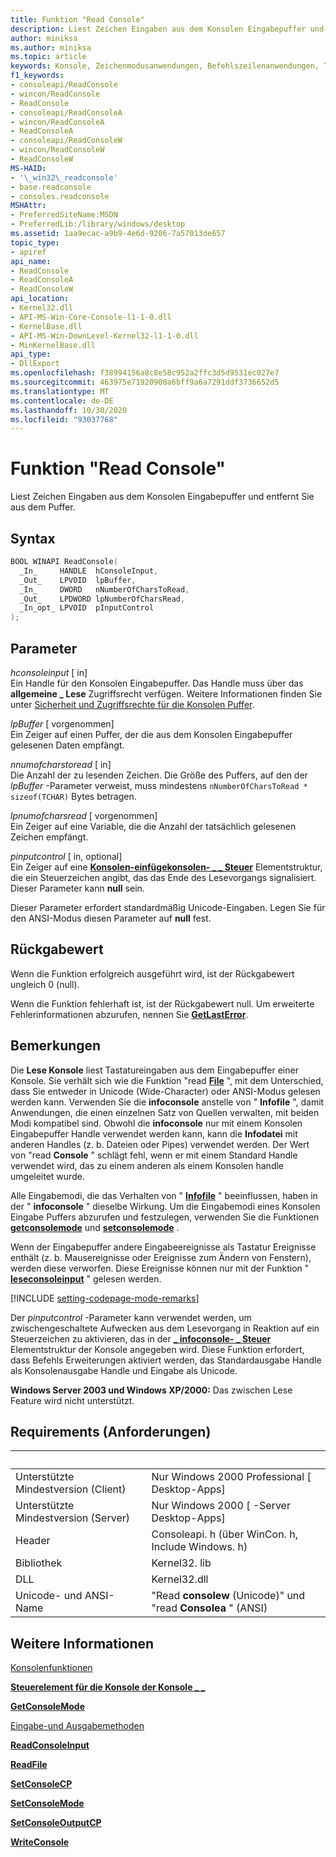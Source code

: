 ```yaml
---
title: Funktion "Read Console"
description: Liest Zeichen Eingaben aus dem Konsolen Eingabepuffer und entfernt Sie aus dem Puffer.
author: miniksa
ms.author: miniksa
ms.topic: article
keywords: Konsole, Zeichenmodusanwendungen, Befehlszeilenanwendungen, Terminalanwendungen, Konsolen-API
f1_keywords:
- consoleapi/ReadConsole
- wincon/ReadConsole
- ReadConsole
- consoleapi/ReadConsoleA
- wincon/ReadConsoleA
- ReadConsoleA
- consoleapi/ReadConsoleW
- wincon/ReadConsoleW
- ReadConsoleW
MS-HAID:
- '\_win32\_readconsole'
- base.readconsole
- consoles.readconsole
MSHAttr:
- PreferredSiteName:MSDN
- PreferredLib:/library/windows/desktop
ms.assetid: 1aa9ecac-a9b9-4e6d-9206-7a57013de657
topic_type:
- apiref
api_name:
- ReadConsole
- ReadConsoleA
- ReadConsoleW
api_location:
- Kernel32.dll
- API-MS-Win-Core-Console-l1-1-0.dll
- KernelBase.dll
- API-MS-Win-DownLevel-Kernel32-l1-1-0.dll
- MinKernelBase.dll
api_type:
- DllExport
ms.openlocfilehash: f38994156a8c8e58c952a2ffc3d5d9531ec027e7
ms.sourcegitcommit: 463975e71920908a6bff9a6a7291ddf3736652d5
ms.translationtype: MT
ms.contentlocale: de-DE
ms.lasthandoff: 10/30/2020
ms.locfileid: "93037768"
---
```

# <a name="readconsole-function"></a>Funktion "Read Console"

Liest Zeichen Eingaben aus dem Konsolen Eingabepuffer und entfernt Sie aus dem Puffer.

## <a name="syntax"></a>Syntax

```C
BOOL WINAPI ReadConsole(
  _In_     HANDLE  hConsoleInput,
  _Out_    LPVOID  lpBuffer,
  _In_     DWORD   nNumberOfCharsToRead,
  _Out_    LPDWORD lpNumberOfCharsRead,
  _In_opt_ LPVOID  pInputControl
);
```

## <a name="parameters"></a>Parameter

*hconsoleinput* \[ in\]  
Ein Handle für den Konsolen Eingabepuffer. Das Handle muss über das **allgemeine \_ Lese** Zugriffsrecht verfügen. Weitere Informationen finden Sie unter [Sicherheit und Zugriffsrechte für die Konsolen Puffer](console-buffer-security-and-access-rights.md).

*lpBuffer* \[ vorgenommen\]  
Ein Zeiger auf einen Puffer, der die aus dem Konsolen Eingabepuffer gelesenen Daten empfängt.

*nnumofcharstoread* \[ in\]  
Die Anzahl der zu lesenden Zeichen. Die Größe des Puffers, auf den der *lpBuffer* -Parameter verweist, muss mindestens `nNumberOfCharsToRead * sizeof(TCHAR)` Bytes betragen.

*lpnumofcharsread* \[ vorgenommen\]  
Ein Zeiger auf eine Variable, die die Anzahl der tatsächlich gelesenen Zeichen empfängt.

*pinputcontrol* \[ in, optional\]  
Ein Zeiger auf eine [**Konsolen-einfügekonsolen- \_ \_ Steuer**](console-readconsole-control.md) Elementstruktur, die ein Steuerzeichen angibt, das das Ende des Lesevorgangs signalisiert. Dieser Parameter kann **null** sein.

Dieser Parameter erfordert standardmäßig Unicode-Eingaben. Legen Sie für den ANSI-Modus diesen Parameter auf **null** fest.

## <a name="return-value"></a>Rückgabewert

Wenn die Funktion erfolgreich ausgeführt wird, ist der Rückgabewert ungleich 0 (null).

Wenn die Funktion fehlerhaft ist, ist der Rückgabewert null. Um erweiterte Fehlerinformationen abzurufen, nennen Sie [**GetLastError**](https://msdn.microsoft.com/library/windows/desktop/ms679360).

## <a name="remarks"></a>Bemerkungen

Die **Lese Konsole** liest Tastatureingaben aus dem Eingabepuffer einer Konsole. Sie verhält sich wie die Funktion "read [**File**](https://msdn.microsoft.com/library/windows/desktop/aa365467) ", mit dem Unterschied, dass Sie entweder in Unicode (Wide-Character) oder ANSI-Modus gelesen werden kann. Verwenden Sie die **infoconsole** anstelle von " **Infofile** ", damit Anwendungen, die einen einzelnen Satz von Quellen verwalten, mit beiden Modi kompatibel sind. Obwohl die **infoconsole** nur mit einem Konsolen Eingabepuffer Handle verwendet werden kann, kann die **Infodatei** mit anderen Handles (z. b. Dateien oder Pipes) verwendet werden. Der Wert von "read **Console** " schlägt fehl, wenn er mit einem Standard Handle verwendet wird, das zu einem anderen als einem Konsolen handle umgeleitet wurde.

Alle Eingabemodi, die das Verhalten von " [**Infofile**](https://msdn.microsoft.com/library/windows/desktop/aa365467) " beeinflussen, haben in der " **infoconsole** " dieselbe Wirkung. Um die Eingabemodi eines Konsolen Eingabe Puffers abzurufen und festzulegen, verwenden Sie die Funktionen [**getconsolemode**](getconsolemode.md) und [**setconsolemode**](setconsolemode.md) .

Wenn der Eingabepuffer andere Eingabeereignisse als Tastatur Ereignisse enthält (z. b. Mausereignisse oder Ereignisse zum Ändern von Fenstern), werden diese verworfen. Diese Ereignisse können nur mit der Funktion " [**leseconsoleinput**](readconsoleinput.md) " gelesen werden.

[!INCLUDE [setting-codepage-mode-remarks](./includes/setting-codepage-mode-remarks.md)]

Der *pinputcontrol* -Parameter kann verwendet werden, um zwischengeschaltete Aufwecken aus dem Lesevorgang in Reaktion auf ein Steuerzeichen zu aktivieren, das in der [**\_ infoconsole- \_ Steuer**](console-readconsole-control.md) Elementstruktur der Konsole angegeben wird. Diese Funktion erfordert, dass Befehls Erweiterungen aktiviert werden, das Standardausgabe Handle als Konsolenausgabe Handle und Eingabe als Unicode.

**Windows Server 2003 und Windows XP/2000:** Das zwischen Lese Feature wird nicht unterstützt.

## <a name="requirements"></a>Requirements (Anforderungen)

| &nbsp; | &nbsp; |
|-|-|
| Unterstützte Mindestversion (Client) | Nur Windows 2000 Professional \[ Desktop-Apps\] |
| Unterstützte Mindestversion (Server) | Nur Windows 2000 \[ -Server Desktop-Apps\] |
| Header | Consoleapi. h (über WinCon. h, Include Windows. h) |
| Bibliothek | Kernel32. lib |
| DLL | Kernel32.dll |
| Unicode- und ANSI-Name | "Read **consolew** (Unicode)" und "read **Consolea** " (ANSI) |

## <a name="see-also"></a>Weitere Informationen

[Konsolenfunktionen](console-functions.md)

[**Steuerelement für die Konsole der Konsole \_ \_**](console-readconsole-control.md)

[**GetConsoleMode**](getconsolemode.md)

[Eingabe-und Ausgabemethoden](input-and-output-methods.md)

[**ReadConsoleInput**](readconsoleinput.md)

[**ReadFile**](https://msdn.microsoft.com/library/windows/desktop/aa365467)

[**SetConsoleCP**](setconsolecp.md)

[**SetConsoleMode**](setconsolemode.md)

[**SetConsoleOutputCP**](setconsoleoutputcp.md)

[**WriteConsole**](writeconsole.md)
